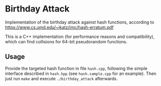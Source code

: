 # Birthday Attack

Implementation of the birthday attack against hash functions, according to https://www.cs.umd.edu/~jkatz/imc/hash-erratum.pdf

This is a C++ implementation (for performance reasons and compatibility), which can find collisions for 64-bit pseudorandom functions.


## Usage

Provide the targeted hash function in file `hash.cpp`, following the simple interface described in `hash.hpp` (see `hash.sample.cpp` for an example). Then just run `make` and execute `./birthday_attack` afterwards.
